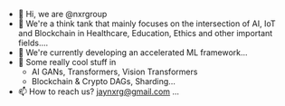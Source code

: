 - 👋 Hi, we are @nxrgroup
- 👀 We're a think tank that mainly focuses on the intersection of AI, IoT and Blockchain in Healthcare, Education, Ethics and other important fields....
- 🌱 We're currently developing an accelerated ML framework...
- 💞️ Some really cool stuff in 
  - AI GANs, Transformers, Vision Transformers
  - Blockchain & Crypto DAGs, Sharding...
- 📫 How to reach us? jaynxrg@gmail.com ...

<!---
nxrgroup/nxrgroup is a ✨ special ✨ repository because its `README.md` (this file) appears on your GitHub profile.
You can click the Preview link to take a look at your changes.
--->
